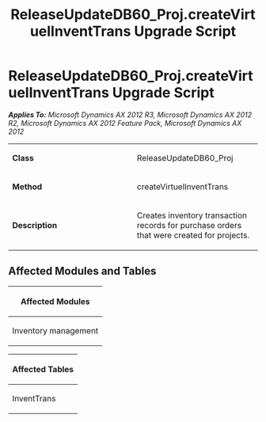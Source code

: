 ﻿---
title: ReleaseUpdateDB60_Proj.createVirtuelInventTrans Upgrade Script
TOCTitle: ReleaseUpdateDB60_Proj.createVirtuelInventTrans Upgrade Script
ms:assetid: 1316dec4-61eb-b515-8521-22c95eed383a
ms:mtpsurl: https://msdn.microsoft.com/en-us/library/JJ718476(v=AX.60)
ms:contentKeyID: 49706761
ms.date: 05/18/2015
mtps_version: v=AX.60
---

# ReleaseUpdateDB60\_Proj.createVirtuelInventTrans Upgrade Script 


_**Applies To:** Microsoft Dynamics AX 2012 R3, Microsoft Dynamics AX 2012 R2, Microsoft Dynamics AX 2012 Feature Pack, Microsoft Dynamics AX 2012_

<table>
<colgroup>
<col style="width: 50%" />
<col style="width: 50%" />
</colgroup>
<tbody>
<tr class="odd">
<td><p><strong>Class</strong></p></td>
<td><p>ReleaseUpdateDB60_Proj</p></td>
</tr>
<tr class="even">
<td><p><strong>Method</strong></p></td>
<td><p>createVirtuelInventTrans</p></td>
</tr>
<tr class="odd">
<td><p><strong>Description</strong></p></td>
<td><p>Creates inventory transaction records for purchase orders that were created for projects.</p></td>
</tr>
</tbody>
</table>


## Affected Modules and Tables

<table>
<colgroup>
<col style="width: 100%" />
</colgroup>
<thead>
<tr class="header">
<th><p>Affected Modules</p></th>
</tr>
</thead>
<tbody>
<tr class="odd">
<td><p>Inventory management</p></td>
</tr>
</tbody>
</table>


<table>
<colgroup>
<col style="width: 100%" />
</colgroup>
<thead>
<tr class="header">
<th><p>Affected Tables</p></th>
</tr>
</thead>
<tbody>
<tr class="odd">
<td><p>InventTrans</p></td>
</tr>
</tbody>
</table>

  


